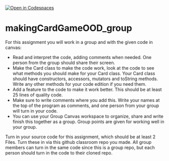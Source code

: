 [![Open in Codespaces](https://classroom.github.com/assets/launch-codespace-2972f46106e565e64193e422d61a12cf1da4916b45550586e14ef0a7c637dd04.svg)](https://classroom.github.com/open-in-codespaces?assignment_repo_id=15782853)
# makingCardGameOOD_group

For this assignment you will work in a group and with the given code in canvas:

* Read and interpret the code, adding comments when needed.  One person from the group should share their screen.
* Make the Card class to make the code work, look at the code to see what methods you should make for your Card class.  Your Card class should have constructors, accessors, mutators and toString methods. Write any other methods for your code edition if you need them.
* Add a feature to the code to make it work better. This should be at least 25 lines of quality code. 
* Make sure to write comments where you add this.  Write your names at the top of the program as comments, and one person from your group will turn in your code.
* You can use your Group Canvas workspace to organize, share and write finish this together as a group.  Group points are given for working well in your group.

Turn in your source code for this assignment, which should be at least 2 Files.  Turn these in via this github classroom repo you made.  All group members can turn in the same code since this is a group repo, but each person should turn in the code to their cloned repo.
